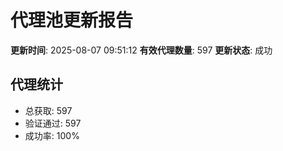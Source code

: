 # 代理池更新报告

**更新时间**: 2025-08-07 09:51:12
**有效代理数量**: 597
**更新状态**:  成功

## 代理统计
- 总获取: 597
- 验证通过: 597
- 成功率: 100%

